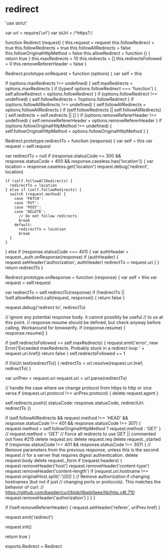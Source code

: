 # redirect
'use strict'

var url = require('url')
var isUrl = /^https?:/

function Redirect (request) {
  this.request = request
  this.followRedirect = true
  this.followRedirects = true
  this.followAllRedirects = false
  this.followOriginalHttpMethod = false
  this.allowRedirect = function () { return true }
  this.maxRedirects = 10
  this.redirects = []
  this.redirectsFollowed = 0
  this.removeRefererHeader = false
}

Redirect.prototype.onRequest = function (options) {
  var self = this

  if (options.maxRedirects !== undefined) {
    self.maxRedirects = options.maxRedirects
  }
  if (typeof options.followRedirect === 'function') {
    self.allowRedirect = options.followRedirect
  }
  if (options.followRedirect !== undefined) {
    self.followRedirects = !!options.followRedirect
  }
  if (options.followAllRedirects !== undefined) {
    self.followAllRedirects = options.followAllRedirects
  }
  if (self.followRedirects || self.followAllRedirects) {
    self.redirects = self.redirects || []
  }
  if (options.removeRefererHeader !== undefined) {
    self.removeRefererHeader = options.removeRefererHeader
  }
  if (options.followOriginalHttpMethod !== undefined) {
    self.followOriginalHttpMethod = options.followOriginalHttpMethod
  }
}

Redirect.prototype.redirectTo = function (response) {
  var self = this
  var request = self.request

  var redirectTo = null
  if (response.statusCode >= 300 && response.statusCode < 400 && response.caseless.has('location')) {
    var location = response.caseless.get('location')
    request.debug('redirect', location)

    if (self.followAllRedirects) {
      redirectTo = location
    } else if (self.followRedirects) {
      switch (request.method) {
        case 'PATCH':
        case 'PUT':
        case 'POST':
        case 'DELETE':
          // Do not follow redirects
          break
        default:
          redirectTo = location
          break
      }
    }
  } else if (response.statusCode === 401) {
    var authHeader = request._auth.onResponse(response)
    if (authHeader) {
      request.setHeader('authorization', authHeader)
      redirectTo = request.uri
    }
  }
  return redirectTo
}

Redirect.prototype.onResponse = function (response) {
  var self = this
  var request = self.request

  var redirectTo = self.redirectTo(response)
  if (!redirectTo || !self.allowRedirect.call(request, response)) {
    return false
  }

  request.debug('redirect to', redirectTo)

  // ignore any potential response body.  it cannot possibly be useful
  // to us at this point.
  // response.resume should be defined, but check anyway before calling. Workaround for browserify.
  if (response.resume) {
    response.resume()
  }

  if (self.redirectsFollowed >= self.maxRedirects) {
    request.emit('error', new Error('Exceeded maxRedirects. Probably stuck in a redirect loop ' + request.uri.href))
    return false
  }
  self.redirectsFollowed += 1

  if (!isUrl.test(redirectTo)) {
    redirectTo = url.resolve(request.uri.href, redirectTo)
  }

  var uriPrev = request.uri
  request.uri = url.parse(redirectTo)

  // handle the case where we change protocol from https to http or vice versa
  if (request.uri.protocol !== uriPrev.protocol) {
    delete request.agent
  }

  self.redirects.push({ statusCode: response.statusCode, redirectUri: redirectTo })

  if (self.followAllRedirects && request.method !== 'HEAD' &&
    response.statusCode !== 401 && response.statusCode !== 307) {
    request.method = self.followOriginalHttpMethod ? request.method : 'GET'
  }
  // request.method = 'GET' // Force all redirects to use GET || commented out fixes #215
  delete request.src
  delete request.req
  delete request._started
  if (response.statusCode !== 401 && response.statusCode !== 307) {
    // Remove parameters from the previous response, unless this is the second request
    // for a server that requires digest authentication.
    delete request.body
    delete request._form
    if (request.headers) {
      request.removeHeader('host')
      request.removeHeader('content-type')
      request.removeHeader('content-length')
      if (request.uri.hostname !== request.originalHost.split(':')[0]) {
        // Remove authorization if changing hostnames (but not if just
        // changing ports or protocols).  This matches the behavior of curl:
        // https://github.com/bagder/curl/blob/6beb0eee/lib/http.c#L710
        request.removeHeader('authorization')
      }
    }
  }

  if (!self.removeRefererHeader) {
    request.setHeader('referer', uriPrev.href)
  }

  request.emit('redirect')

  request.init()

  return true
}

exports.Redirect = Redirect
